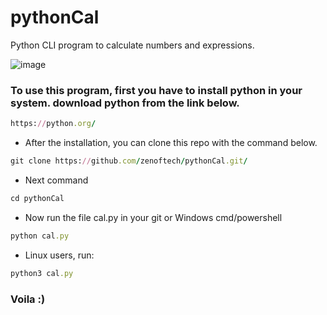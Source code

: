# pythonCal
Python CLI program to calculate numbers and expressions.

![image](https://user-images.githubusercontent.com/122920960/214988821-73cd8799-9a7c-4a64-8a63-84c3e31248b6.png)

### To use this program, first you have to install python in your system. download python from the link below.

```ruby
https://python.org/
```

- After the installation, you can clone this repo with the command below.

```ruby
git clone https://github.com/zenoftech/pythonCal.git/
```

- Next command
```ruby
cd pythonCal
```

- Now run the file cal.py in your git or Windows cmd/powershell
```ruby
python cal.py
```

- Linux users, run:
```ruby
python3 cal.py
```

### Voila :)
